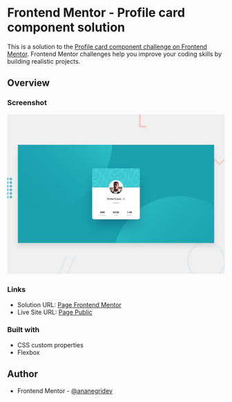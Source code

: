 # Frontend Mentor - Profile card component solution

This is a solution to the [Profile card component challenge on Frontend Mentor](https://www.frontendmentor.io/challenges/profile-card-component-cfArpWshJ). Frontend Mentor challenges help you improve your coding skills by building realistic projects. 

## Overview

### Screenshot

![Design preview for the Profile card component coding challenge](./design/desktop-preview.jpg)

### Links

- Solution URL: [Page Frontend Mentor](https://www.frontendmentor.io/solutions/solution-profile-card-component-t7a7ktN7lO)
- Live Site URL: [Page Public](https://frontendmentor-profile-card-component-main-nu.vercel.app/)

### Built with

- CSS custom properties
- Flexbox

## Author

- Frontend Mentor - [@ananegridev](https://www.frontendmentor.io/profile/ananegridev)
